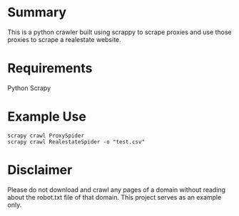 # Summary
This is a python crawler built using scrappy to scrape proxies and use those proxies to scrape a realestate website. 

# Requirements
Python
Scrapy

# Example Use
```
scrapy crawl ProxySpider
scrapy crawl RealestateSpider -o "test.csv"
```

# Disclaimer
Please do not download and crawl any pages of a domain without reading about the robot.txt file of that domain. This project serves as an example only.  
